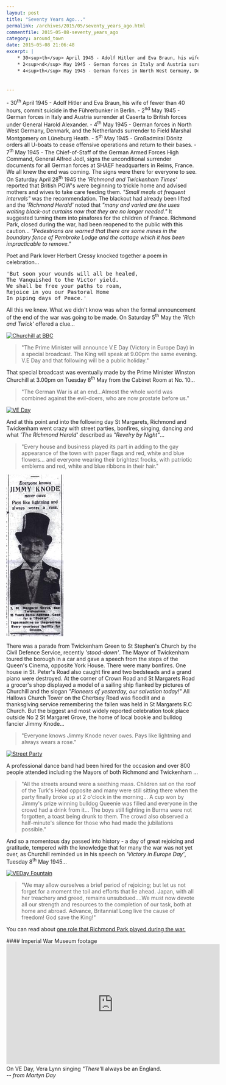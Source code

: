 ```yaml
---
layout: post
title: "Seventy Years Ago..."
permalink: /archives/2015/05/seventy_years_ago.html
commentfile: 2015-05-08-seventy_years_ago
category: around_town
date: 2015-05-08 21:06:48
excerpt: |
    * 30<sup>th</sup> April 1945 - Adolf Hitler and Eva Braun, his wife of fewer than 40 hours, commit suicide in the F&#252;hrerbunker in Berlin.
    * 2<sup>nd</sup> May 1945 - German forces in Italy and Austria surrender at Caserta to British forces under General Harold Alexander.
    * 4<sup>th</sup> May 1945 - German forces in North West Germany, Denmark, and the Netherlands surrender to Field Marshal Montgomery on L&#252;neburg Heath.
    

---
```


<div markdown="1" class="box">
-   30<sup>th</sup> April 1945 - Adolf Hitler and Eva Braun, his wife of fewer than 40 hours, commit suicide in the Führerbunker in Berlin.
-   2<sup>nd</sup> May 1945 - German forces in Italy and Austria surrender at Caserta to British forces under General Harold Alexander.
-   4<sup>th</sup> May 1945 - German forces in North West Germany, Denmark, and the Netherlands surrender to Field Marshal Montgomery on Lüneburg Heath.
-   5<sup>th</sup> May 1945 - Großadmiral Dönitz orders all U-boats to cease offensive operations and return to their bases.
-   7<sup>th</sup> May 1945 - The Chief-of-Staff of the German Armed Forces High Command, General Alfred Jodl, signs the unconditional surrender documents for all German forces at SHAEF headquarters in Reims, France.

</div>
We all knew the end was coming. The signs were there for everyone to see. On Saturday April 28<sup>th</sup> 1945 the <em>'Richmond and Twickenham Times'</em> reported that British POW's were beginning to trickle home and advised mothers and wives to take care feeding them. <em>"Small meals at frequent intervals"</em> was the recommendation. The blackout had already been lifted and the <em>'Richmond Herald'</em> noted that <em>"many and varied are the uses waiting black-out curtains now that they are no longer needed."</em> It suggested turning them into pinafores for the children of France. Richmond Park, closed during the war, had been reopened to the public with this caution... <em>"Pedestrians are warned that there are some mines in the boundary fence of Pembroke Lodge and the cottage which it has been impracticable to remove."</em>

Poet and Park lover Herbert Cressy knocked together a poem in celebration...

<pre markdown="1" class="poem">
'But soon your wounds will all be healed,
The Vanquished to the Victor yield.
We shall be free your paths to roam,
Rejoice in you our Pastoral Home
In piping days of Peace.'
</pre>

All this we knew. What we didn't know was when the formal announcement of the end of the war was going to be made. On Saturday 5<sup>th</sup> May the <em>'Rich and Twick'</em> offered a clue...

<a href="/assets/images/2015/VE70_Churchill_at_BBC.jpg" title="See larger version of - Churchill at BBC"><img src="/assets/images/2015/VE70_Churchill_at_BBC_thumb.jpg" width="150" height="84" alt="Churchill at BBC" class="photo right" /></a>

> "The Prime Minister will announce V.E Day (Victory in Europe Day) in a special broadcast. The King will speak at 9.00pm the same evening. V.E Day and that following will be a public holiday."

That special broadcast was eventually made by the Prime Minister Winston Churchill at 3.00pm on Tuesday 8<sup>th</sup> May from the Cabinet Room at No. 10...

> "The German War is at an end...Almost the whole world was combined against the evil-doers, who are now prostate before us."

<a href="/assets/images/2015/VE70_VE_Day.jpg" title="See larger version of - VE Day"><img src="/assets/images/2015/VE70_VE_Day_thumb.jpg" width="150" height="84" alt="VE Day" class="photo right" /></a>

And at this point and into the following day St Margarets, Richmond and Twickenham went crazy with street parties, bonfires, singing, dancing and what <em>'The Richmond Herald'</em> described as <em>"Revelry by Night"</em>...

> "Every house and business played its part in adding to the gay appearance of the town with paper flags and red, white and blue flowers... and everyone wearing their brightest frocks, with patriotic emblems and red, white and blue ribbons in their hair."

<a href="/assets/images/2015/VE70_Jimmy_Knode_Ad..JPG" title="See larger version of - Jimmy Knode Ad."><img src="/assets/images/2015/VE70_Jimmy_Knode_Ad_thumb." width="150" height="424" alt="Jimmy Knode Ad." class="photo right" /></a>

There was a parade from Twickenham Green to St Stephen's Church by the Civil Defence Service, recently <em>'stood-down'</em>. The Mayor of Twickenham toured the borough in a car and gave a speech from the steps of the Queen's Cinema, opposite York House. There were many bonfires. One house in St. Peter's Road also caught fire and two bedsteads and a grand piano were destroyed. At the corner of Crown Road and St Margarets Road a grocer's shop displayed a model of a sailing ship flanked by pictures of Churchill and the slogan <em>"Pioneers of yesterday, our salvation today!"</em> All Hallows Church Tower on the Chertsey Road was floodlit and a thanksgiving service remembering the fallen was held in St Margarets R.C Church. But the biggest and most widely reported celebration took place outside No 2 St Margaret Grove, the home of local bookie and bulldog fancier Jimmy Knode...

> "Everyone knows Jimmy Knode never owes. Pays like lightning and always wears a rose."

<a href="/assets/images/2015/VE70_Street_Party.jpg" title="See larger version of - Street Party"><img src="/assets/images/2015/VE70_Street_Party_thumb.jpg" width="150" height="108" alt="Street Party" class="photo right" /></a>

A professional dance band had been hired for the occasion and over 800 people attended including the Mayors of both Richmond and Twickenham ...

> "All the streets around were a seething mass. Children sat on the roof of the Turk's Head opposite and many were still sitting there when the party finally broke up at 2 o'clock in the morning... A cup won by Jimmy's prize winning bulldog Queenie was filled and everyone in the crowd had a drink from it... The boys still fighting in Burma were not forgotten, a toast being drunk to them. The crowd also observed a half-minute's silence for those who had made the jubilations possible."

And so a momentous day passed into history - a day of great rejoicing and gratitude, tempered with the knowledge that for many the war was not yet over, as Churchill reminded us in his speech on <em>'Victory in Europe Day'</em>, Tuesday 8<sup>th</sup> May 1945...

<a href="/assets/images/2015/VE70_VEDay-Fountain.jpg" title="See larger version of - VEDay Fountain"><img src="/assets/images/2015/VE70_VEDay-Fountain_thumb.jpg" width="150" height="88" alt="VEDay Fountain" class="photo right" /></a>

> "We may allow ourselves a brief period of rejoicing; but let us not forget for a moment the toil and efforts that lie ahead. Japan, with all her treachery and greed, remains unsubdued....We must now devote all our strength and resources to the completion of our task, both at home and abroad. Advance, Britannia! Long live the cause of freedom! God save the King!"

You can read about [one role that Richmond Park played during the war.](https://stmargarets.london/archives/2012/05/richmond_park_starfish_bombing_decoy_sf8a.html)

<div markdown="1" class="box">
#### Imperial War Museum footage

<iframe width="560" height="315" src="https://www.youtube-nocookie.com/embed/_qhLPWcm-0w?rel=0" frameborder="0" allowfullscreen>
</iframe>
On VE Day, Vera Lynn singing <em>"There'</em>ll always be an England.

</div>
<cite>-- from Martyn Day</cite>
